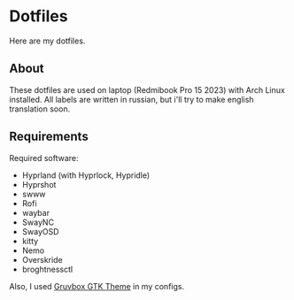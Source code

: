 # Dotfiles
Here are my dotfiles.

## About
These dotfiles are used on laptop (Redmibook Pro 15 2023) with Arch Linux installed.
All labels are written in russian, but i'll try to make english translation soon.

## Requirements
Required software:
- Hyprland (with Hyprlock, Hypridle)
- Hyprshot
- swww
- Rofi
- waybar
- SwayNC
- SwayOSD
- kitty
- Nemo
- Overskride
- broghtnessctl

Also, I used [Gruvbox GTK Theme](https://github.com/Fausto-Korpsvart/Gruvbox-GTK-Theme) in my configs.